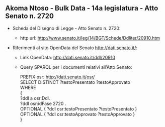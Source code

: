 ## Akoma Ntoso - Bulk Data - 14a legislatura - Atto Senato n. 2720 ##

* Scheda del Disegno di Legge - Atto Senato n. 2720:
	* http url: http://www.senato.it/leg/14/BGT/Schede/Ddliter/20910.htm

* Riferimenti al sito OpenData del Senato http://dati.senato.it/:
	* Link OpenData: http://dati.senato.it/ddl/20910
	* Query SPARQL per i documenti relativi all'Atto Senato:

        PREFIX osr: <http://dati.senato.it/osr/>  
		SELECT DISTINCT ?testoPresentato ?testoApprovato  
		WHERE  
		{  
		    ?ddl a osr:Ddl.  
		    ?ddl osr:idFase 2720 .  
		    OPTIONAL { ?ddl osr:testoPresentato ?testoPresentato }  
		    OPTIONAL { ?ddl osr:testoApprovato ?testoApprovato }  
		}
		